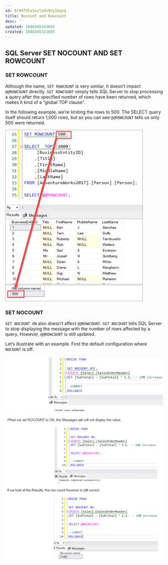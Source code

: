 ```yaml
---
id: 8r94f9lw1wjtxdz9zy1bqzq
title: Nocount and Rowcount
desc: ''
updated: 1646345343663
created: 1646345321685
---
```


## SQL Server SET NOCOUNT AND SET ROWCOUNT

### SET ROWCOUNT

Although the name, `SET ROWCOUNT` is very similar, it doesn’t impact `@@ROWCOUNT` directly. `SET ROWCOUNT` simply tells SQL Server to stop processing a query after the specified number of rows have been returned, which makes it kind of a “global TOP clause”.

In the following example, we’re limiting the rows to 500. The SELECT query itself should return 1,000 rows, but as you can see `@@ROWCOUNT` tells us only 500 were returned.

![SET ROWCOUNT](/assets/images/2022-03-03-14-02-14.png)

### SET NOCOUNT

`SET NOCOUNT ON` also doesn’t affect `@@ROWCOUNT`. `SET NOCOUNT` tells SQL Server to stop displaying the message with the number of rows affected by a query. However, `@@ROWCOUNT` is still updated.

Let’s illustrate with an example. First the default configuration where `NOCOUNT` is off.

![NOCOUNT](/assets/images/2022-03-03-14-03-56.png)
